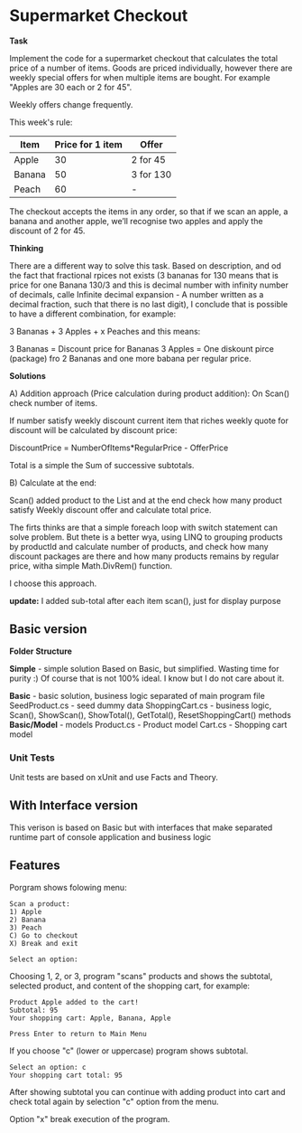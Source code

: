 # Supermarket Checkout

**Task**

Implement the code for a supermarket checkout that calculates the total price of a number of items. Goods are priced individually, however there are weekly special offers for when multiple items are bought. For example "Apples are 30 each or 2 for 45".

Weekly offers change frequently.

This week's rule:

| Item   |Price for 1 item | Offer                |
|--------|-----------------|----------------------|
| Apple  | 30              | 2 for 45             |
| Banana | 50              | 3 for 130            |
| Peach  | 60              |  -                   |

The checkout accepts the items in any order, so that if we scan an apple, a banana and another apple, we’ll recognise two apples and apply the discount of 2 for 45.

**Thinking**

There are a different way to solve this task.
Based on description, and od the fact that fractional rpices not exists (3 bananas for 130 means that is price for one Banana 130/3 and this is decimal number with infinity number of decimals, calle Infinite decimal expansion - A number written as a decimal fraction, such that there is no last digit), I conclude that is possible to have a different combination, for example:

3 Bananas + 3 Apples + x Peaches
and this means:

3 Bananas = Discount price for Bananas
3 Apples = One diskount pirce (package) fro 2 Bananas and one more babana per regular price.

**Solutions**

A) Addition approach (Price calculation during product addition):
   On Scan() check number of items. 

If number satisfy weekly discount current item that riches weekly quote for discount will be calculated by discount price:

DiscountPrice = NumberOfItems*RegularPrice - OfferPrice

Total is a simple the Sum of successive subtotals.

B) Calculate at the end:

Scan() added product to the List and at the end check how many product satisfy Weekly discount offer and calculate total price.

The firts thinks are that a simple foreach loop with switch statement can solve problem. But thete is a better wya, using LINQ to grouping products by productId and calculate number of products, and check how many discount packages are there and how many products remains by regular price, witha  simple Math.DivRem() function.

I choose this approach.

**update:** I added sub-total after each item scan(), just for display purpose

## Basic version
**Folder Structure**

**Simple** - simple solution
Based on Basic, but simplified. Wasting time for purity :)
Of course that is not 100% ideal. I know but I do not care about it.

**Basic** - basic solution, business logic separated of main program file
SeedProduct.cs - seed dummy data
ShoppingCart.cs - business logic, Scan(), ShowScan(), ShowTotal(), GetTotal(), ResetShoppingCart() methods
**Basic/Model** - models
Product.cs - Product model
Cart.cs - Shopping cart model

### Unit Tests
Unit tests are based on xUnit and use Facts and Theory.

## With Interface version
This verison is based on Basic but with interfaces that make separated runtime part of console application and business logic

## Features
Porgram shows folowing menu:
```
Scan a product:
1) Apple
2) Banana
3) Peach
C) Go to checkout
X) Break and exit

Select an option: 
```

Choosing 1, 2, or 3, program "scans" products and shows the subtotal, selected product, and content of the shopping cart, for example:

```
Product Apple added to the cart!
Subtotal: 95
Your shopping cart: Apple, Banana, Apple

Press Enter to return to Main Menu
```
If you choose "c" (lower or uppercase) program shows subtotal.

```
Select an option: c
Your shopping cart total: 95
```

After showing subtotal you can continue with adding product into cart and check total again by selection "c" option from the menu.

Option "x" break execution of the program.
